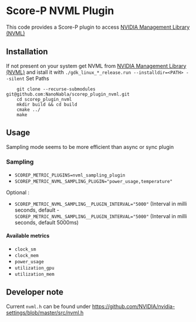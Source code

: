 # Score-P NVML Plugin
This code provides a Score-P plugin to access [NVIDIA Management Library (NVML)](https://developer.nvidia.com/nvidia-management-library-nvml)

## Installation
If not present on your system get NVML from [NVIDIA Management Library (NVML)](https://developer.nvidia.com/nvidia-management-library-nvml) and istall it with
`./gdk_linux_*_release.run --installdir=<PATH> --silent`
Set Paths
```
    git clone --recurse-submodules git@github.com:NanoNabla/scorep_plugin_nvml.git
    cd scorep_plugin_nvml
    mkdir build && cd build
    cmake ../
    make
```


## Usage
Sampling mode seems to be more efficient than async or sync plugin
### Sampling
- `SCOREP_METRIC_PLUGINS=nvml_sampling_plugin`
- `SCOREP_METRIC_NVML_SAMPLING_PLUGIN="power_usage,temperature"`
    
Optional :
- `SCOREP_METRIC_NVML_SAMPLING__PLUGIN_INTERVAL="5000"` (Interval in milli seconds, default - `SCOREP_METRIC_NVML_SAMPLING__PLUGIN_INTERVAL="5000"` (Interval in milli seconds, default 5000ms)

#### Available metrics
- `clock_sm`
- `clock_mem`
- `power_usage`
- `utilization_gpu`
- `utilization_mem`


## Developer note 
Current `nvml.h` can be found under 
https://github.com/NVIDIA/nvidia-settings/blob/master/src/nvml.h
